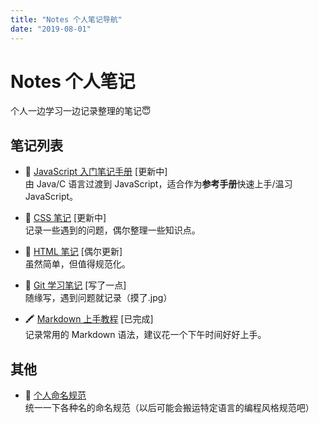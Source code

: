 ```yaml
---
title: "Notes 个人笔记导航"
date: "2019-08-01"
---
```


# Notes 个人笔记

个人一边学习一边记录整理的笔记😇

## 笔记列表

- 🚀 [JavaScript 入门笔记手册](./javascript/) [更新中]  
  由 Java/C 语言过渡到 JavaScript，适合作为**参考手册**快速上手/温习 JavaScript。

- 🔮 [CSS 笔记](./css/) [更新中]  
  记录一些遇到的问题，偶尔整理一些知识点。

- 📃 [HTML 笔记](./html/) [偶尔更新]  
  虽然简单，但值得规范化。

- 🥓 [Git 学习笔记](./git/) [写了一点]  
  随缘写，遇到问题就记录（摸了.jpg）

- 🖍 [Markdown 上手教程](./markdown/) [已完成]  
  记录常用的 Markdown 语法，建议花一个下午时间好好上手。

## 其他

- 👺 [个人命名规范](./others/naming-convention.md)  
  统一一下各种名的命名规范（以后可能会搬运特定语言的编程风格规范吧）

<br/>
